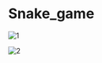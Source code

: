 # Snake_game
![1](https://user-images.githubusercontent.com/91419649/134869971-280122c4-9f70-4065-800d-89dcda21327b.jpg)

![2](https://user-images.githubusercontent.com/91419649/134870453-794a4566-2e03-40c9-9e10-da32b7fce504.jpg)


